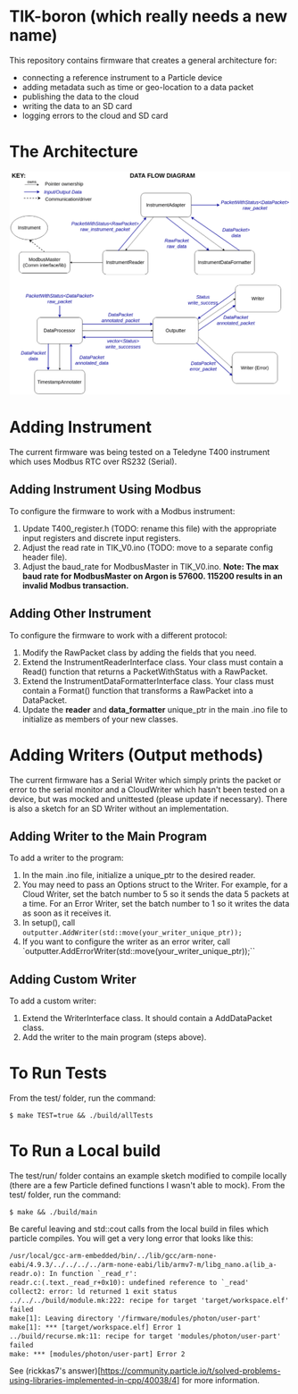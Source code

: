 # TIK-boron (which really needs a new name)
This repository contains firmware that creates a general architecture for:
- connecting a reference instrument to a Particle device
- adding metadata such as time or geo-location to a data packet
- publishing the data to the cloud
- writing the data to an SD card
- logging errors to the cloud and SD card

# The Architecture
![](media/data_flow_diagram.png)

# Adding Instrument
The current firmware was being tested on a Teledyne T400 instrument which uses Modbus RTC over RS232 (Serial).

## Adding Instrument Using Modbus
To configure the firmware to work with a Modbus instrument:
1. Update T400_register.h (TODO: rename this file) with the appropriate input registers and discrete input registers.
2. Adjust the read rate in TIK_V0.ino (TODO: move to a separate config header file).
3. Adjust the baud_rate for ModbusMaster in TIK_V0.ino. __Note: The max baud rate for ModbusMaster on Argon is 57600. 115200 results in an invalid Modbus transaction.__

## Adding Other Instrument
To configure the firmware to work with a different protocol:
1. Modify the RawPacket class by adding the fields that you need.
2. Extend the InstrumentReaderInterface class. Your class must contain a Read() function that returns a PacketWithStatus with a RawPacket.
3. Extend the InstrumentDataFormatterInterface class. Your class must contain a Format() function that transforms a RawPacket into a DataPacket.
4. Update the __reader__ and __data_formatter__ unique_ptr in the main .ino file to initialize as members of your new classes.

# Adding Writers (Output methods)
The current firmware has a Serial Writer which simply prints the packet or error to the serial monitor and a CloudWriter which hasn't been tested on a device, but was mocked and unittested (please update if necessary). There is also a sketch for an SD Writer without an implementation.

## Adding Writer to the Main Program
To add a writer to the program:
1. In the main .ino file, initialize a unique_ptr to the desired reader.
2. You may need to pass an Options struct to the Writer. For example, for a Cloud Writer, set the batch number to 5 so it sends the data 5 packets at a time. For an Error Writer, set the batch number to 1 so it writes the data as soon as it receives it.
3. In setup(), call `outputter.AddWriter(std::move(your_writer_unique_ptr));`
4. If you want to configure the writer as an error writer, call `outputter.AddErrorWriter(std::move(your_writer_unique_ptr));``

## Adding Custom Writer
To add a custom writer:
1. Extend the WriterInterface class. It should contain a AddDataPacket class.
2. Add the writer to the main program (steps above).

# To Run Tests
From the test/ folder, run the command:
```
$ make TEST=true && ./build/allTests
```

# To Run a Local build
The test/run/ folder contains an example sketch modified to compile locally (there are a few Particle defined functions I wasn't able to mock).
From the test/ folder, run the command:
```
$ make && ./build/main
```
Be careful leaving <iostream> and std::cout calls from the local build in files which particle compiles.
You will get a very long error that looks like this:
```
/usr/local/gcc-arm-embedded/bin/../lib/gcc/arm-none-eabi/4.9.3/../../../../arm-none-eabi/lib/armv7-m/libg_nano.a(lib_a-readr.o): In function `_read_r':
readr.c:(.text._read_r+0x10): undefined reference to `_read'
collect2: error: ld returned 1 exit status
../../../build/module.mk:222: recipe for target 'target/workspace.elf' failed
make[1]: Leaving directory '/firmware/modules/photon/user-part'
make[1]: *** [target/workspace.elf] Error 1
../build/recurse.mk:11: recipe for target 'modules/photon/user-part' failed
make: *** [modules/photon/user-part] Error 2
```
See (rickkas7's answer)[https://community.particle.io/t/solved-problems-using-libraries-implemented-in-cpp/40038/4] for more information.
